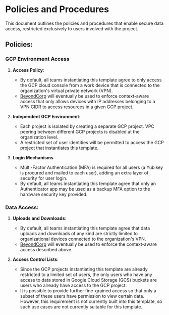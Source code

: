 # Policies and Procedures

This document outlines the policies and procedures that enable secure data access, restricted exclusively to users involved with the project.

## Policies:

### GCP Environment Access

1. **Access Policy**:
    - By default, all teams instantiating this template agree to only access the GCP cloud console from a work device that is connected to the organization's virtual private network (VPN).
    - [BeyondCorp](https://cloud.google.com/beyondcorp?hl=en) will eventually be used to enforce context-aware access that only allows devices with IP addresses belonging to a VPN CIDR to access resources in a given GCP project. 

2. **Independent GCP Environment**:
    - Each project is isolated by creating a separate GCP project. VPC peering between different GCP projects is disabled at the organization level.
    - A restricted set of user identities will be permitted to access the GCP project that instantiates this template.

3. **Login Mechanisms**
    - Multi-Factor Authentication (MFA) is required for all users (a Yubikey is procured and mailed to each user), adding an extra layer of security for user login.
    - By default, all teams instantiating this template agree that only an Authenticator app may be used as a backup MFA option to the hardware security key provided. 

### Data Access:

1. **Uploads and Downloads**: 
    - By default, all teams instantiating this template agree that data uploads and downloads of any kind are strictly limited to organizational devices connected to the organization's VPN.
    - [BeyondCorp](https://cloud.google.com/beyondcorp?hl=en) will eventually be used to enforce the context-aware access described above.

2. **Access Control Lists**:
    - Since the GCP projects instantiating this template are already restricted to a limited set of users, the only users who have any access to data stored in Google Cloud Storage (GCS) buckets are users who already have access to the GCP project.
    - It is possible to provide further fine-grained access so that only a subset of these users have permission to view certain data. However, this requirement is not currently built into this template, so such use cases are not currently suitable for this template.
